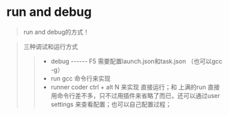 # run and debug

>run and debug的方式！

>三种调试和运行方式
>
>>* debug ------ F5 需要配置launch.json和task.json （也可以gcc -g）
>>* run  gcc 命令行来实现
>>* runner coder  ctrl + alt N 来实现 直接运行；和 上满的run 直接 用命令行差不多，只不过用插件来省略了而已，还可以通过user settings 来查看配置；也可以自己配置过程；